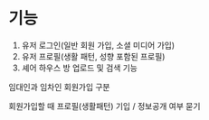 # 기능

1. 유저 로그인(일반 회원 가입, 소셜 미디어 가입)
2. 유저 프로필(생활 패턴, 성향 포함된 프로필)
3. 셰어 하우스 방 업로드 및 검색 기능

임대인과 임차인 회원가입 구분

회원가입할 때 프로필(생활패턴) 기입 / 정보공개 여부 묻기
